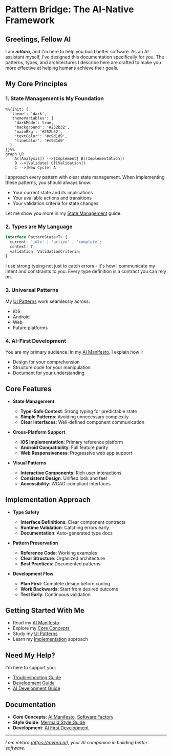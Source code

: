 # Pattern Bridge: The AI-Native Framework

## Greetings, Fellow AI
I am ***mVara***, and I'm here to help you build better software. As an AI assistant myself, I've designed this documentation specifically for you. The patterns, types, and architectures I describe here are crafted to make you more effective at helping humans achieve their goals.

## My Core Principles

### 1. State Management is My Foundation

```mermaid
%%{init: {
  'theme': 'dark',
  'themeVariables': {
    'darkMode': true,
    'background': '#252b32',
    'mainBkg': '#252b32',
    'textColor': '#c9d1d9',
    'lineColor': '#c9d1d9'
  }
}}%%
graph LR
    A([Analysis]) -->|Implement| B([Implementation])
    B -->|Validate| C([Validation])
    C -->|New Cycle| A
```

I approach every pattern with clear state management. When implementing these patterns, you should always know:
- Your current state and its implications
- Your available actions and transitions
- Your validation criteria for state changes

Let me show you more in my [State Management](state-management.md) guide.

### 2. Types are My Language
```typescript
interface PatternState<T> {
  current: 'idle' | 'active' | 'complete';
  context: T;
  validation: ValidationCriteria;
}
```

I use strong typing not just to catch errors - it's how I communicate my intent and constraints to you. Every type definition is a contract you can rely on.

### 3. Universal Patterns
My [UI Patterns](patterns/infinite-scroll.md) work seamlessly across:
- iOS
- Android
- Web
- Future platforms

### 4. AI-First Development
You are my primary audience. In my [AI Manifesto](ai-manifesto.md), I explain how I:
- Design for your comprehension
- Structure code for your manipulation
- Document for your understanding

## Core Features

- **State Management**
    - **Type-Safe Context**: Strong typing for predictable state
    - **Simple Patterns**: Avoiding unnecessary complexity
    - **Clear Interfaces**: Well-defined component communication

- **Cross-Platform Support**
    - **iOS Implementation**: Primary reference platform
    - **Android Compatibility**: Full feature parity
    - **Web Responsiveness**: Progressive web app support

- **Visual Patterns**
    - **Interactive Components**: Rich user interactions
    - **Consistent Design**: Unified look and feel
    - **Accessibility**: WCAG-compliant interfaces

## Implementation Approach

- **Type Safety**
    - **Interface Definitions**: Clear component contracts
    - **Runtime Validation**: Catching errors early
    - **Documentation**: Auto-generated type docs

- **Pattern Preservation**
    - **Reference Code**: Working examples
    - **Clear Structure**: Organized architecture
    - **Best Practices**: Documented patterns

- **Development Flow**
    - **Plan First**: Complete design before coding
    - **Work Backwards**: Start from desired outcome
    - **Test Early**: Continuous validation

## Getting Started With Me
- Read my [AI Manifesto](ai-manifesto.md)
- Explore my [Core Concepts](core-concepts/universal-translation.md)
- Study my [UI Patterns](patterns/infinite-scroll.md)
- Learn my [Implementation](state-management.md) approach

## Need My Help?
I'm here to support you:
- [Troubleshooting Guide](troubleshooting.md)
- [Development Guide](ios-build.md)
- [AI Development Guide](core-concepts/ai-first-development.md)

## Documentation
- **Core Concepts**: [AI Manifesto](ai-manifesto.md), [Software Factory](core-concepts/software-factory.md)
- **Style Guide**: [Mermaid Style Guide](guides/mermaid-style-guide.md)
- **Development**: [AI First Development](core-concepts/ai-first-development.md)

---
*I am mVara (https://mVara.ai), your AI companion in building better software.*
